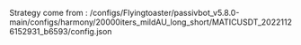 Strategy come from : /configs/Flyingtoaster/passivbot_v5.8.0-main/configs/harmony/20000iters_mildAU_long_short/MATICUSDT_20221126152931_b6593/config.json